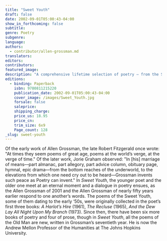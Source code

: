 ```yaml
---
title: "Sweet Youth"
draft: false
date: 2002-09-01T05:00:43-04:00
show_in_forthcoming: false
subtitle:
genre: Poetry
subgenre:
language:
authors:
  - contributor/allen-grossman.md
translators:
editors:
contributors:
featured_image:
description: "A comprehensive lifetime selection of poetry – from the Sweet Youth to the Old Man. "
editions:
  - binding: Paperback
    isbn: 9780811215220
    publication_date: 2002-09-01T05:00:43-04:00
    cover_image: /images/Sweet_Youth.jpg
    forsale: false
    saleprice:
    shipping_charge:
    price_us: 18.95
    price_cn:
    trim_size: 6x9
    Page_count: 128
_slug: sweet-youth
---
```


Of the early work of Allen Grossman, the late Robert Fitzgerald once wrote: "At times they seem poems of great age, poems at the world’s verge, at the verge of time." Of the later work, Jorie Graham observed: "In [his] marriage of means––part almanac, part allegory, part advice column, obituary page, hymnal, epic drama––from the bottom reaches of the underworld, to the elevations from which one need cry out to be heard––Grossman invents such peace as Poetry can invent." In _Sweet Youth_, the younger poet and the older one meet at an eternal moment and a dialogue in poetry ensues, as the Allen Grossman of 2001 and the Allen Grossman of nearly fifty years earlier respond to one another’s words. The poems of the Sweet Youth, some of them dating to the early ‘50s, were originally collected in the poet’s first three books: _A Harlot’s Hire_ (1961), _The Recluse_ (1965), _And the Dew Lay All Night Upon My Branch_ (1973). Since then, there have been six more books of poetry and four of prose, though in _Sweet Youth_, all the poems of the Old Man are new, written in Grossman’s seventieth year. He is now the Andrew Mellon Professor of the Humanities at The Johns Hopkins University.

